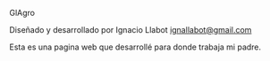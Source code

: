 GlAgro

Diseñado y desarrollado por Ignacio Llabot
ignallabot@gmail.com  

Esta es una pagina web que desarrollé para donde trabaja mi padre.
